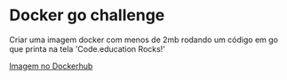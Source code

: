 # Docker go challenge

Criar uma imagem docker com menos de 2mb rodando um código em go que printa na tela 'Code.education Rocks!'

[Imagem no Dockerhub](https://hub.docker.com/repository/docker/caiocp/codeeducation)
